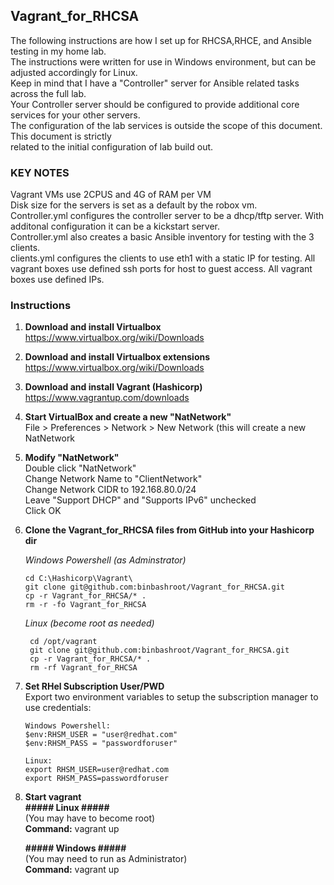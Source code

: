 Vagrant_for_RHCSA
------------------
The following instructions are how I set up for RHCSA,RHCE, and Ansible testing in my home lab.  
The instructions were written for use in Windows environment, but can be adjusted accordingly for Linux.  
Keep in mind that I have a "Controller" server for Ansible related tasks across the full lab.  
Your Controller server should be configured to provide additional core services for your other servers.  
The configuration of the lab services is outside the scope of this document. This document is strictly  
related to the initial configuration of lab build out.  

### KEY NOTES ###
Vagrant VMs use 2CPUS and 4G of RAM per VM  
Disk size for the servers is set as a default by the robox vm.  
Controller.yml configures the controller server to be a dhcp/tftp server.  With additonal configuration it can be a kickstart server.  
Controller.yml also creates a basic Ansible inventory for testing with the 3 clients.  
clients.yml configures the clients to use eth1 with a static IP for testing.
All vagrant boxes use defined ssh ports for host to guest access. 
All vagrant boxes use defined IPs. 

  
### Instructions ###


1. **Download and install Virtualbox** https://www.virtualbox.org/wiki/Downloads
2. **Download and install Virtualbox extensions** https://www.virtualbox.org/wiki/Downloads
3. **Download and install Vagrant (Hashicorp)** https://www.vagrantup.com/downloads
4. **Start VirtualBox and create a new "NatNetwork"**  
File > Preferences > Network > New Network (this will create a new NatNetwork  

5. **Modify "NatNetwork"**  
   Double click "NatNetwork"    
   Change Network Name to "ClientNetwork"   
   Change Network CIDR to 192.168.80.0/24  
   Leave "Support DHCP" and "Supports IPv6" unchecked  
   Click OK  

7. **Clone the Vagrant_for_RHCSA files from GitHub into your Hashicorp dir**  

    *Windows Powershell (as Adminstrator)*
    ```
    cd C:\Hashicorp\Vagrant\
    git clone git@github.com:binbashroot/Vagrant_for_RHCSA.git
    cp -r Vagrant_for_RHCSA/* .
    rm -r -fo Vagrant_for_RHCSA 
    ```
    
    *Linux (become root as needed)*
    ```
     cd /opt/vagrant
     git clone git@github.com:binbashroot/Vagrant_for_RHCSA.git
     cp -r Vagrant_for_RHCSA/* .
     rm -rf Vagrant_for_RHCSA
    ```
  
8. **Set RHel Subscription User/PWD**  
    Export two environment variables to setup the subscription manager to use credentials:

    ```
    Windows Powershell:
    $env:RHSM_USER = "user@redhat.com"
    $env:RHSM_PASS = "passwordforuser"

    Linux:
    export RHSM_USER=user@redhat.com
    export RHSM_PASS=passwordforuser
    ```
      
9. **Start vagrant**  
     **##### Linux #####**  
     (You may have to become root)  
     **Command:**  vagrant up   
     
     
     **##### Windows #####**  
     (You may need to run as Administrator)  
     **Command:**  vagrant up
       
    
